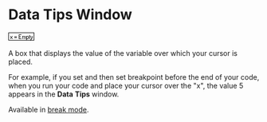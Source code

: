 
# Data Tips Window


![](images/valuetip_ZA01201790.gif)



A box that displays the value of the variable over which your cursor is placed.

For example, if you set and then set breakpoint before the end of your code, when you run your code and place your cursor over the "x", the value 5 appears in the  **Data** **Tips** window.

Available in [break mode](b8bdf64f-5920-1ae9-16d0-b26d09524a30.md).
